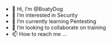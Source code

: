 - 👋 Hi, I’m @BoatyDog
- 👀 I’m interested in Security
- 🌱 I’m currently learning Pentesting
- 💞️ I’m looking to collaborate on training
- 📫 How to reach me ...

<!---
BoatyDog/BoatyDog is a ✨ special ✨ repository because its `README.md` (this file) appears on your GitHub profile.
You can click the Preview link to take a look at your changes.
--->
